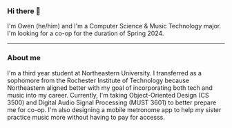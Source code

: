 ### Hi there 👋

I'm Owen (he/him) and I'm a Computer Science & Music Technology major. I'm looking for a co-op for the duration of Spring 2024.

---
### About me

I'm a third year student at Northeastern University. I transferred as a sophomore from the Rochester Institute of Technology because Northeastern aligned better with my goal of incorporating both tech and music into my career. Currently, I'm taking Object-Oriented Design (CS 3500) and Digital Audio Signal Processing (MUST 3601) to better prepare me for co-op. I'm also designing a mobile metronome app to help my sister practice music more without having to pay for accesss. 
<!--
**omathay/omathay** is a ✨ _special_ ✨ repository because its `README.md` (this file) appears on your GitHub profile.

Here are some ideas to get you started:

- 🔭 I’m currently working on ...
- 🌱 I’m currently learning ...
- 👯 I’m looking to collaborate on ...
- 🤔 I’m looking for help with ...
- 💬 Ask me about ...
- 📫 How to reach me: ...
- 😄 Pronouns: ...
- ⚡ Fun fact: ...
-->

